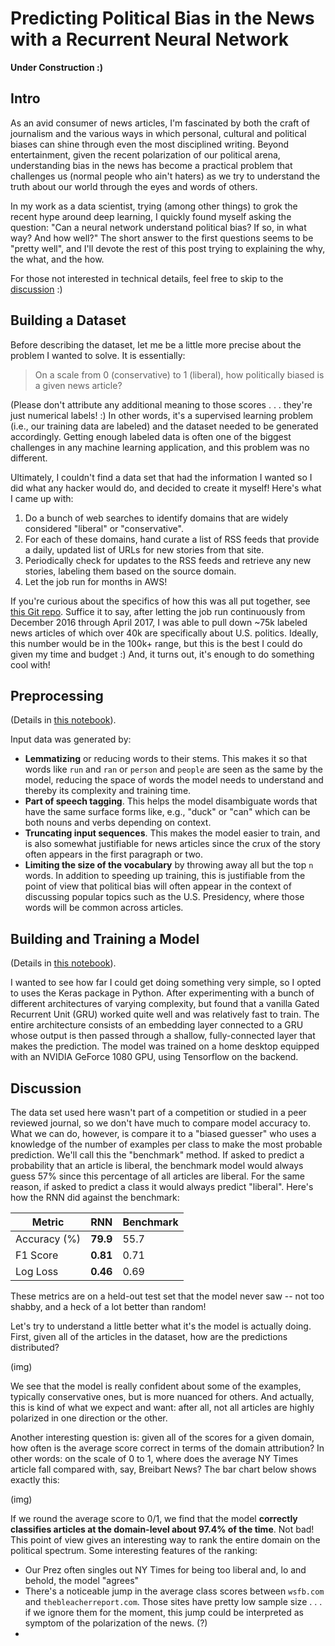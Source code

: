 # Predicting Political Bias in the News with a Recurrent Neural Network

__Under Construction :)__

## Intro

As an avid consumer of news articles, I'm fascinated by both the craft of journalism and the various ways in which personal, cultural and political biases can shine through even the most disciplined writing.  Beyond entertainment, given the recent polarization of our political arena, understanding bias in the news has become a practical problem that challenges us (normal people who ain't haters) as we try to understand the truth about our world through the eyes and words of others.

In my work as a data scientist, trying (among other things) to grok the recent hype around deep learning, I quickly found myself asking the question:  "Can a neural network understand political bias?  If so, in what way?  And how well?"  The short answer to the first questions seems to be "pretty well", and I'll devote the rest of this post trying to explaining the why, the what, and the how.

For those not interested in technical details, feel free to skip to the [discussion](#Discussion) :)

## Building a Dataset

Before describing the dataset, let me be a little more precise about the problem I wanted to solve.  It is essentially:

> On a scale from 0 (conservative) to 1 (liberal), how politically biased is a given news article?

(Please don't attribute any additional meaning to those scores . . . they're just numerical labels! :)  In other words, it's a supervised learning problem (i.e., our training data are labeled) and the dataset needed to be generated accordingly.  Getting enough labeled data is often one of the biggest challenges in any machine learning application, and this problem was no different.  

Ultimately, I couldn't find a data set that had the information I wanted so I did what any hacker would do, and decided to create it myself!  Here's what I came up with:

1. Do a bunch of web searches to identify domains that are widely considered "liberal" or "conservative".
1. For each of these domains, hand curate a list of RSS feeds that provide a daily, updated list of URLs for new stories from that site.
1. Periodically check for updates to the RSS feeds and retrieve any new stories, labeling them based on the source domain.
1. Let the job run for months in AWS!

If you're curious about the specifics of how this was all put together, see [this Git repo](https://github.com/davebiagioni/news-crawler).  Suffice it to say, after letting the job run continuously from December 2016 through April 2017, I was able to pull down ~75k labeled news articles of which over 40k are specifically about U.S. politics.  Ideally, this number would be in the 100k+ range, but this is the best I could do given my time and budget :)  And, it turns out, it's enough to do something cool with!

## Preprocessing

(Details in [this notebook](https://github.com/davebiagioni/news-classifier-tmp/blob/master/news-classifier/1-preproc.ipynb)).

Input data was generated by:

- __Lemmatizing__ or reducing words to their stems.  This makes it so that words like `run` and `ran` or `person` and `people` are seen as the same by the model, reducing the space of words the model needs to understand and thereby its complexity and training time.
- __Part of speech tagging__.  This helps the model disambiguate words that have the same surface forms like, e.g., "duck" or "can" which can be both nouns and verbs depending on context.
- __Truncating input sequences__.  This makes the model easier to train, and is also somewhat justifiable for news articles since the crux of the story often appears in the first paragraph or two.
- __Limiting the size of the vocabulary__ by throwing away all but the top `n` words.  In addition to speeding up training, this is justifiable from the point of view that political bias will often appear in the context of discussing popular topics such as the U.S. Presidency, where those words will be common across articles.

## Building and Training a Model

(Details in [this notebook](https://github.com/davebiagioni/news-classifier-tmp/blob/master/news-classifier/2-classify.ipynb)).

I wanted to see how far I could get doing something very simple, so I opted to uses the Keras package in Python.  After experimenting with a bunch of different architectures of varying complexity, but found that a vanilla Gated Recurrent Unit (GRU) worked quite well and was relatively fast to train.  The entire architecture consists of an embedding layer connected to a GRU whose output is then passed through a shallow, fully-connected layer that makes the prediction.  The model was trained on a home desktop equipped with an NVIDIA GeForce 1080 GPU, using Tensorflow on the backend.  


## Discussion

The data set used here wasn't part of a competition or studied in a peer reviewed journal, so we don't have much to compare model accuracy to.  What we can do, however, is compare it to a "biased guesser" who uses a knowledge of the number of examples per class to make the most probable prediction.  We'll call this the "benchmark" method.    If asked to predict a probability that an article is liberal, the benchmark model would always guess 57% since this percentage of all articles are liberal.  For the same reason, if asked to predict a class it would always predict "liberal".  Here's how the RNN did against the benchmark:

| Metric        | RNN           |  Benchmark  |
| ------------- |-------------| ----- |
| Accuracy (%) | __79.9__ | 55.7 |
| F1 Score | __0.81__ | 0.71 |
| Log Loss | __0.46__ | 0.69 | 

These metrics are on a held-out test set that the model never saw -- not too shabby, and a heck of a lot better than random!

Let's try to understand a little better what it's the model is actually doing.  First, given all of the articles in the dataset, how are the predictions distributed?

(img)

We see that the model is really confident about some of the examples, typically conservative ones, but is more nuanced for others.  And actually, this is kind of what we expect and want: after all, not all articles are highly polarized in one direction or the other.

Another interesting question is:  given all of the scores for a given domain, how often is the average score correct in terms of the domain attribution?  In other words:  on the scale of 0 to 1, where does the average NY Times article fall compared with, say, Breibart News?  The bar chart below shows exactly this:

(img)

If we round the average score to 0/1, we find that the model __correctly classifies articles at the domain-level about 97.4% of the time__.  Not bad! This point of view gives an interesting way to rank the entire domain on the political spectrum.  Some interesting features of the ranking:

* Our Prez often singles out NY Times for being too liberal and, lo and behold, the model "agrees"
* There's a noticeable jump in the average class scores between `wsfb.com` and `thebleacherreport.com`.  Those sites have pretty low sample size . . . if we ignore them for the moment, this jump could be interpreted as symptom of the polarization of the news. (?)
* 